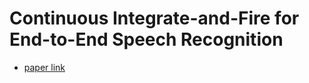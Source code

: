 # Continuous Integrate-and-Fire for End-to-End Speech Recognition
- [paper link](https://arxiv.org/abs/1905.11235)